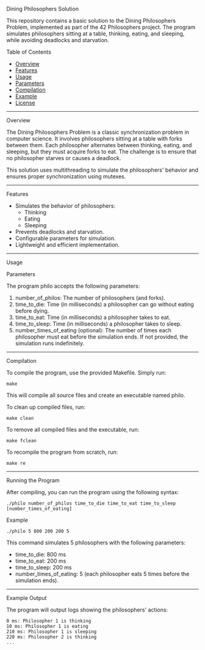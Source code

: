 Dining Philosophers Solution


This repository contains a basic solution to the Dining Philosophers Problem, implemented as part of the 42 Philosophers project. The program simulates philosophers sitting at a table, thinking, eating, and sleeping, while avoiding deadlocks and starvation.

Table of Contents

- [Overview](#overview)
- [Features](#features)
- [Usage](#usage)
- [Parameters](#parameters)
- [Compilation](#compilation)
- [Example](#example)
- [License](#license)

---

Overview


The Dining Philosophers Problem is a classic synchronization problem in computer science. It involves philosophers sitting at a table with forks between them. Each philosopher alternates between thinking, eating, and sleeping, but they must acquire forks to eat. The challenge is to ensure that no philosopher starves or causes a deadlock.

This solution uses multithreading to simulate the philosophers' behavior and ensures proper synchronization using mutexes.


---

Features

- Simulates the behavior of philosophers:
	- Thinking
	- Eating
	- Sleeping
- Prevents deadlocks and starvation.
- Configurable parameters for simulation.
- Lightweight and efficient implementation.

---

Usage

Parameters


The program philo accepts the following parameters:


1. number_of_philos: The number of philosophers (and forks).
2. time_to_die: Time (in milliseconds) a philosopher can go without eating before dying.
3. time_to_eat: Time (in milliseconds) a philosopher takes to eat.
4. time_to_sleep: Time (in milliseconds) a philosopher takes to sleep.
5. number_times_of_eating (optional): The number of times each philosopher must eat before the simulation ends. If not provided, the simulation runs indefinitely.

---

Compilation


To compile the program, use the provided Makefile. Simply run:


	make

This will compile all source files and create an executable named philo.

To clean up compiled files, run:


	make clean

To remove all compiled files and the executable, run:


	make fclean

To recompile the program from scratch, run:


	make re


---

Running the Program


After compiling, you can run the program using the following syntax:


	./philo number_of_philos time_to_die time_to_eat time_to_sleep [number_times_of_eating]

Example

	./philo 5 800 200 200 5

This command simulates 5 philosophers with the following parameters:


- time_to_die: 800 ms
- time_to_eat: 200 ms
- time_to_sleep: 200 ms
- number_times_of_eating: 5 (each philosopher eats 5 times before the simulation ends).

---

Example Output


The program will output logs showing the philosophers' actions:


	0 ms: Philosopher 1 is thinking
	10 ms: Philosopher 1 is eating
	210 ms: Philosopher 1 is sleeping
	220 ms: Philosopher 2 is thinking
	...
